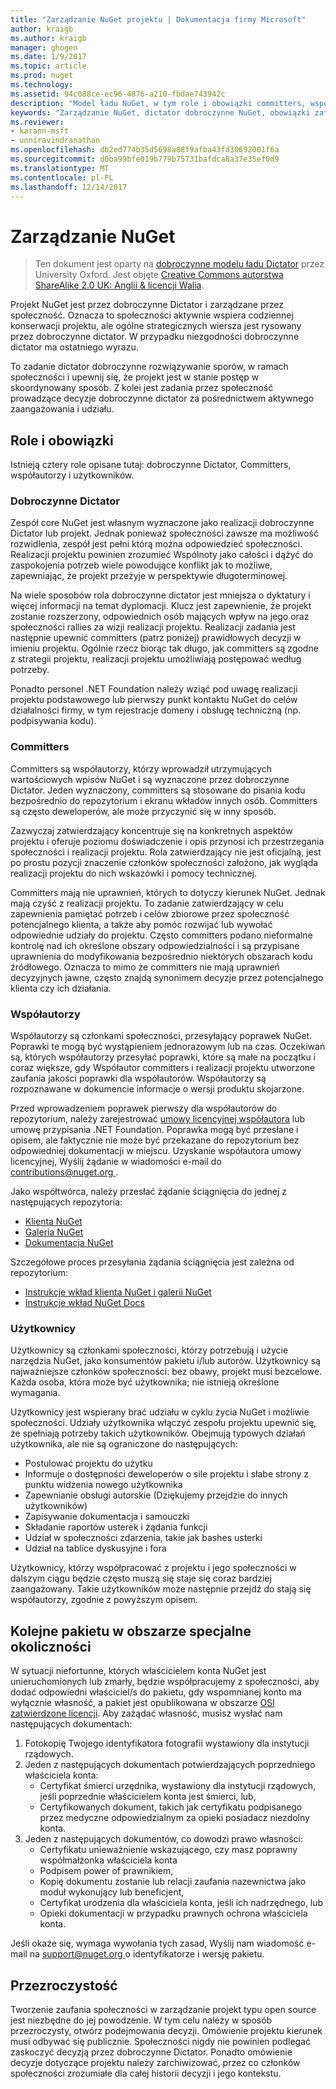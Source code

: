 ```yaml
---
title: "Zarządzanie NuGet projektu | Dokumentacja firmy Microsoft"
author: kraigb
ms.author: kraigb
manager: ghogen
ms.date: 1/9/2017
ms.topic: article
ms.prod: nuget
ms.technology: 
ms.assetid: 94c088ce-ec96-4876-a210-fbdae743942c
description: "Model ładu NuGet, w tym role i obowiązki committers, współautorzy i użytkowników."
keywords: "Zarządzanie NuGet, dictator dobroczynne NuGet, obowiązki zatwierdzający, obowiązki współautora, obowiązki użytkownika"
ms.reviewer:
- karann-msft
- unniravindranathan
ms.openlocfilehash: db2ed774b35d5698a88f9afba43fd30692001f6a
ms.sourcegitcommit: d0ba99bfe019b779b75731bafdca8a37e35ef0d9
ms.translationtype: MT
ms.contentlocale: pl-PL
ms.lasthandoff: 12/14/2017
---
```

# <a name="nuget-governance"></a>Zarządzanie NuGet

> Ten dokument jest oparty na [dobroczynne modelu ładu Dictator](http://www.oss-watch.ac.uk/resources/benevolentdictatorgovernancemodel) przez University Oxford. Jest objęte [Creative Commons autorstwa ShareAlike 2.0 UK: Anglii & licencji Walia](http://creativecommons.org/licenses/by-sa/2.0/uk/).

Projekt NuGet jest przez dobroczynne Dictator i zarządzane przez społeczność. Oznacza to społeczności aktywnie wspiera codziennej konserwacji projektu, ale ogólne strategicznych wiersza jest rysowany przez dobroczynne dictator. W przypadku niezgodności dobroczynne dictator ma ostatniego wyrazu.

To zadanie dictator dobroczynne rozwiązywanie sporów, w ramach społeczności i upewnij się, że projekt jest w stanie postęp w skoordynowany sposób. Z kolei jest zadania przez społeczność prowadzące decyzje dobroczynne dictator za pośrednictwem aktywnego zaangażowania i udziału.

## <a name="roles-and-responsibilities"></a>Role i obowiązki

Istnieją cztery role opisane tutaj: dobroczynne Dictator, Committers, współautorzy i użytkowników.

### <a name="benevolent-dictator"></a>Dobroczynne Dictator

Zespół core NuGet jest własnym wyznaczone jako realizacji dobroczynne Dictator lub projekt. Jednak ponieważ społeczności zawsze ma możliwość rozwidlenia, zespół jest pełni którą można odpowiedzieć społeczności. Realizacji projektu powinien zrozumieć Wspólnoty jako całości i dążyć do zaspokojenia potrzeb wiele powodujące konflikt jak to możliwe, zapewniając, że projekt przeżyje w perspektywie długoterminowej.

Na wiele sposobów rola dobroczynne dictator jest mniejsza o dyktatury i więcej informacji na temat dyplomacji. Klucz jest zapewnienie, że projekt zostanie rozszerzony, odpowiednich osób mających wpływ na jego oraz społeczności rallies za wizji realizacji projektu. Realizacji zadania jest następnie upewnić committers (patrz poniżej) prawidłowych decyzji w imieniu projektu. Ogólnie rzecz biorąc tak długo, jak committers są zgodne z strategii projektu, realizacji projektu umożliwiają postępować według potrzeby.

Ponadto personel .NET Foundation należy wziąć pod uwagę realizacji projektu podstawowego lub pierwszy punkt kontaktu NuGet do celów działalności firmy, w tym rejestracje domeny i obsługę techniczną (np. podpisywania kodu).

### <a name="committers"></a>Committers

Committers są współautorzy, którzy wprowadził utrzymujących wartościowych wpisów NuGet i są wyznaczone przez dobroczynne Dictator. Jeden wyznaczony, committers są stosowane do pisania kodu bezpośrednio do repozytorium i ekranu wkładów innych osób. Committers są często deweloperów, ale może przyczynić się w inny sposób.

Zazwyczaj zatwierdzający koncentruje się na konkretnych aspektów projektu i oferuje poziomu doświadczenie i opis przynosi ich przestrzegania społeczności i realizacji projektu. Rola zatwierdzający nie jest oficjalną, jest po prostu pozycji znaczenie członków społeczności założono, jak wygląda realizacji projektu do nich wskazówki i pomocy technicznej.

Committers mają nie uprawnień, których to dotyczy kierunek NuGet. Jednak mają czyść z realizacji projektu. To zadanie zatwierdzający w celu zapewnienia pamiętać potrzeb i celów zbiorowe przez społeczność potencjalnego klienta, a także aby pomóc rozwijać lub wywołać odpowiednie udziały do projektu. Często committers podano nieformalne kontrolę nad ich określone obszary odpowiedzialności i są przypisane uprawnienia do modyfikowania bezpośrednio niektórych obszarach kodu źródłowego. Oznacza to mimo że committers nie mają uprawnień decyzyjnych jawne, często znajdą synonimem decyzje przez potencjalnego klienta czy ich działania.

### <a name="contributors"></a>Współautorzy

Współautorzy są członkami społeczności, przesyłający poprawek NuGet. Poprawki te mogą być wystąpieniem jednorazowym lub na czas. Oczekiwań są, których współautorzy przesyłać poprawki, które są małe na początku i coraz większe, gdy Współautor committers i realizacji projektu utworzone zaufania jakości poprawki dla współautorów. Współautorzy są rozpoznawane w dokumencie informacje o wersji produktu skojarzone.

Przed wprowadzeniem poprawek pierwszy dla współautorów do repozytorium, należy zarejestrować [umowy licencyjnej współautora](http://en.wikipedia.org/wiki/Contributor_License_Agreement) lub umowę przypisania .NET Foundation. Poprawka mogą być przesłane i opisem, ale faktycznie nie może być przekazane do repozytorium bez odpowiedniej dokumentacji w miejscu. Uzyskanie współautora umowy licencyjnej, Wyślij żądanie w wiadomości e-mail do [ contributions@nuget.org ](mailto:contributions@nuget.org).

Jako współtwórca, należy przesłać żądanie ściągnięcia do jednej z następujących repozytoria:

- [Klienta NuGet](https://github.com/NuGet/NuGet.Client)
- [Galeria NuGet](https://github.com/nuget/nugetgallery)
- [Dokumentacja NuGet](https://github.com/nuget/nugetdocs)

Szczegółowe proces przesyłania żądania ściągnięcia jest zależna od repozytorium:

- [Instrukcje wkład klienta NuGet i galerii NuGet](https://github.com/NuGet/Home/wiki/Contributing-to-NuGet)
- [Instrukcje wkład NuGet Docs](https://github.com/NuGet/NuGetDocs/wiki/Contributing-to-NuGet-Documentation)

### <a name="users"></a>Użytkownicy

Użytkownicy są członkami społeczności, którzy potrzebują i użycie narzędzia NuGet, jako konsumentów pakietu i/lub autorów. Użytkownicy są najważniejsze członków społeczności: bez obawy, projekt musi bezcelowe. Każda osoba, która może być użytkownika; nie istnieją określone wymagania.

Użytkownicy jest wspierany brać udziału w cyklu życia NuGet i możliwie społeczności. Udziały użytkownika włączyć zespołu projektu upewnić się, że spełniają potrzeby takich użytkowników. Obejmują typowych działań użytkownika, ale nie są ograniczone do następujących:

- Postulować projektu do użytku
- Informuje o dostępności deweloperów o sile projektu i słabe strony z punktu widzenia nowego użytkownika
- Zapewnianie obsługi autorskie (Dziękujemy przejdzie do innych użytkowników)
- Zapisywanie dokumentacja i samouczki
- Składanie raportów usterek i żądania funkcji
- Udział w społeczności zdarzenia, takie jak bashes usterki
- Udział na tablice dyskusyjne i fora

Użytkownicy, którzy współpracować z projektu i jego społeczności w dalszym ciągu będzie często muszą się staje się coraz bardziej zaangażowany. Takie użytkowników może następnie przejdź do stają się współautorzy, zgodnie z powyższym opisem.

## <a name="package-succession-under-special-circumstances"></a>Kolejne pakietu w obszarze specjalne okoliczności
W sytuacji niefortunne, których właścicielem konta NuGet jest unieruchomionych lub zmarły, będzie współpracujemy z społeczności, aby dodać odpowiedni właściciel/s do pakietu, gdy wspomnianej konto ma wyłącznie własność, a pakiet jest opublikowana w obszarze [OSI zatwierdzone licencji](https://opensource.org/licenses/alphabetical). Aby zażądać własność, musisz wysłać nam następujących dokumentach:

1.  Fotokopię Twojego identyfikatora fotografii wystawiony dla instytucji rządowych.
2.  Jeden z następujących dokumentach potwierdzających poprzedniego właściciela konta: 
    - Certyfikat śmierci urzędnika, wystawiony dla instytucji rządowych, jeśli poprzednie właścicielem konta jest śmierci, lub,
    - Certyfikowanych dokument, takich jak certyfikatu podpisanego przez medyczne odpowiedzialnym za opieki posiadacz niezdolny konta.
3.  Jeden z następujących dokumentów, co dowodzi prawo własności: 
    - Certyfikatu unieważnienie wskazującego, czy masz poprawny współmałżonka właściciela konta
    - Podpisem power of prawnikiem,
    - Kopię dokumentu zostanie lub relacji zaufania nazewnictwa jako moduł wykonujący lub beneficjent,
    - Certyfikat urodzenia dla właściciela konta, jeśli ich nadrzędnego, lub
    - Opieki dokumentacji w przypadku prawnych ochrona właściciela konta.
    
Jeśli okaże się, wymaga wywołania tych zasad, Wyślij nam wiadomość e-mail na [ support@nuget.org ](mailto:support@nuget.org) o identyfikatorze i wersję pakietu.
    
## <a name="transparency"></a>Przezroczystość

Tworzenie zaufania społeczności w zarządzanie projekt typu open source jest niezbędne do jej powodzenie. W tym celu należy w sposób przezroczysty, otwórz podejmowania decyzji. Omówienie projektu kierunek musi odbywać się publicznie. Społeczności nigdy nie powinien podlegać zaskoczyć decyzją przez dobroczynne Dictator. Ponadto omówienie decyzje dotyczące projektu należy zarchiwizować, przez co członków społeczności zrozumiałe dla całej historii decyzji i jego kontekstu.

